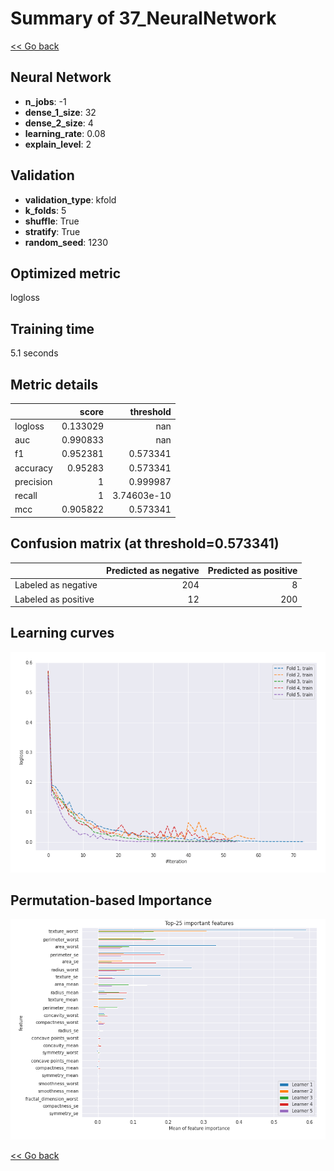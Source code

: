 # Summary of 37_NeuralNetwork

[<< Go back](../README.md)


## Neural Network
- **n_jobs**: -1
- **dense_1_size**: 32
- **dense_2_size**: 4
- **learning_rate**: 0.08
- **explain_level**: 2

## Validation
 - **validation_type**: kfold
 - **k_folds**: 5
 - **shuffle**: True
 - **stratify**: True
 - **random_seed**: 1230

## Optimized metric
logloss

## Training time

5.1 seconds

## Metric details
|           |    score |     threshold |
|:----------|---------:|--------------:|
| logloss   | 0.133029 | nan           |
| auc       | 0.990833 | nan           |
| f1        | 0.952381 |   0.573341    |
| accuracy  | 0.95283  |   0.573341    |
| precision | 1        |   0.999987    |
| recall    | 1        |   3.74603e-10 |
| mcc       | 0.905822 |   0.573341    |


## Confusion matrix (at threshold=0.573341)
|                     |   Predicted as negative |   Predicted as positive |
|:--------------------|------------------------:|------------------------:|
| Labeled as negative |                     204 |                       8 |
| Labeled as positive |                      12 |                     200 |

## Learning curves
![Learning curves](learning_curves.png)

## Permutation-based Importance
![Permutation-based Importance](permutation_importance.png)

[<< Go back](../README.md)
